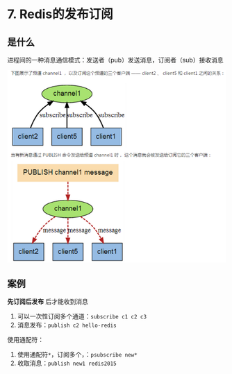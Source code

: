 # 7. Redis的发布订阅

## 是什么

进程间的一种消息通信模式：发送者（pub）发送消息，订阅者（sub）接收消息

![订阅发布消息图](./images/订阅发布消息图.png)

## 案例

**先订阅后发布** 后才能收到消息

1. 可以一次性订阅多个通道：`subscribe c1 c2 c3`
2. 消息发布：`publish c2 hello-redis`

使用通配符：

1. 使用通配符`*`，订阅多个，：`psubscribe new*`
2. 收取消息：`publish new1 redis2015`
